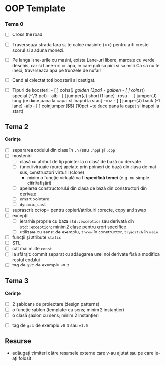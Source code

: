 # OOP Template

### Tema 0

- [ ] Cross the road
- [ ] Traverseaza strada fara sa te calce masinile (<>) pentru a iti creste scorul si a aduna monezi.
- [ ] Pe langa lane-urile cu masini, exista Lane-uri libere, marcate cu verde deschis, dar si Lane-uri cu apa, in care poti sa pici si sa mori.Ca sa nu te ineci, traverseaza apa pe frunzele de nufar!

- [ ] Cand ai colectat toti boosterii ai castigat.
- [ ] Tipuri de boosteri:
      - [ ] coins(*) golden (3pct) - galben
      - [ ] coins(*) special (-1/3 pct) - alb
      - [ ] jumper(J) short (1 lane) -rosu
      - [ ] jumper(J) long (te duce pana la capat si inapoi la start) -roz
      - [ ] jumper(J) back (-1 lane) -alb
      - [ ] coinjumper ($$) (10pct +te duce pana la capat si inapoi la start) 
      

## Tema 2

#### Cerințe
- [ ] separarea codului din clase în `.h` (sau `.hpp`) și `.cpp`
- [ ] moșteniri
  - [ ] clasă cu atribut de tip pointer la o clasă de bază cu derivate
  - [ ] funcții virtuale (pure) apelate prin pointeri de bază din clasa de mai sus, constructori virtuali (clone)
    - minim o funcție virtuală va fi **specifică temei** (e.g. nu simple citiri/afișări)
  - [ ] apelarea constructorului din clasa de bază din constructori din derivate
  - [ ] smart pointers
  - [ ] `dynamic_cast`
- [ ] suprascris cc/op= pentru copieri/atribuiri corecte, copy and swap
- [ ] excepții
  - [ ] ierarhie proprie cu baza `std::exception` sau derivată din `std::exception`; minim 2 clase pentru erori specifice
  - [ ] utilizare cu sens: de exemplu, `throw` în constructor, `try`/`catch` în `main`
- [ ] funcții și atribute `static`
- [ ] STL
- [ ] cât mai multe `const`
- [ ] la sfârșit: commit separat cu adăugarea unei noi derivate fără a modifica restul codului
- [ ] tag de `git`: de exemplu `v0.2`

## Tema 3

#### Cerințe
- [ ] 2 șabloane de proiectare (design patterns)
- [ ] o funcție șablon (template) cu sens; minim 2 instanțieri
- [ ] o clasă șablon cu sens; minim 2 instanțieri
<!-- - [ ] o specializare pe funcție/clasă șablon -->
- [ ] tag de `git`: de exemplu `v0.3` sau `v1.0`

## Resurse

- adăugați trimiteri către resursele externe care v-au ajutat sau pe care le-ați folosit
